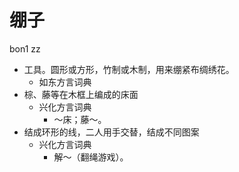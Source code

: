 # 绷子
bon1 zz
+ 工具。圆形或方形，竹制或木制，用来绷紧布绸绣花。
  * 如东方言词典
+ 棕、藤等在木框上编成的床面
  * 兴化方言词典
    - ～床；藤～。
+ 结成环形的线，二人用手交替，结成不同图案
  * 兴化方言词典
    - 解～（翻绳游戏）。
